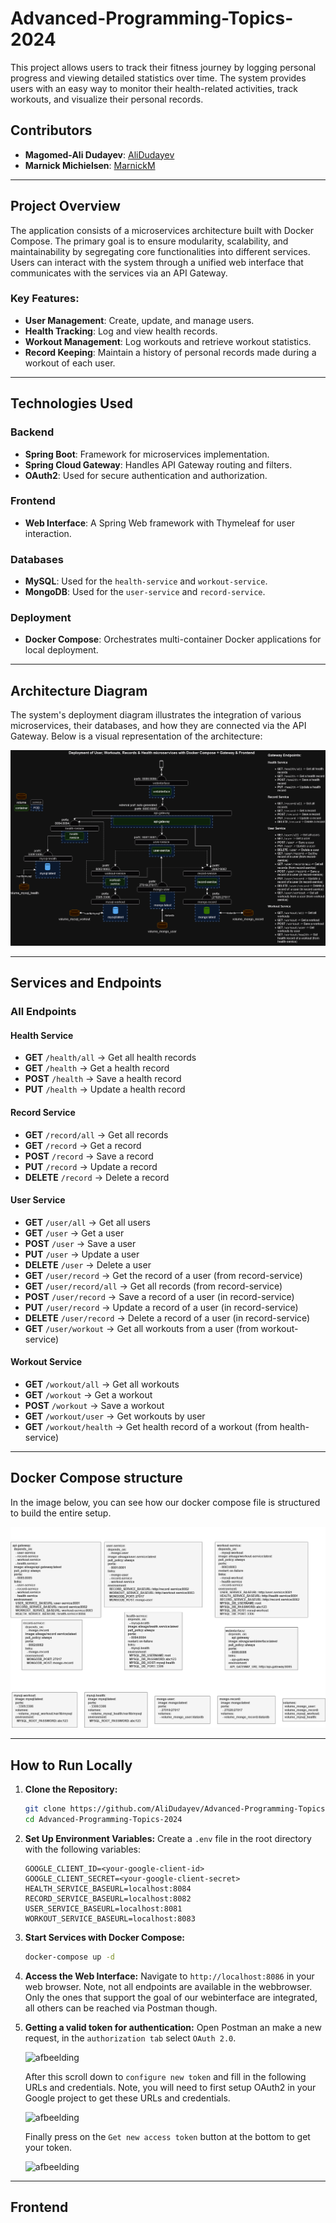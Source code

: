 # Advanced-Programming-Topics-2024

This project allows users to track their fitness journey by logging personal progress and viewing detailed statistics over time. The system provides users with an easy way to monitor their health-related activities, track workouts, and visualize their personal records.

## Contributors
- **Magomed-Ali Dudayev**: [AliDudayev](https://github.com/AliDudayev)
- **Marnick Michielsen**: [MarnickM](https://github.com/MarnickM)

---

## Project Overview

The application consists of a microservices architecture built with Docker Compose. The primary goal is to ensure modularity, scalability, and maintainability by segregating core functionalities into different services. Users can interact with the system through a unified web interface that communicates with the services via an API Gateway.

### Key Features:
- **User Management**: Create, update, and manage users.
- **Health Tracking**: Log and view health records.
- **Workout Management**: Log workouts and retrieve workout statistics.
- **Record Keeping**: Maintain a history of personal records made during a workout of each user.

---

## Technologies Used

### Backend
- **Spring Boot**: Framework for microservices implementation.
- **Spring Cloud Gateway**: Handles API Gateway routing and filters.
- **OAuth2**: Used for secure authentication and authorization.

### Frontend
- **Web Interface**: A Spring Web framework with Thymeleaf for user interaction.

### Databases
- **MySQL**: Used for the `health-service` and `workout-service`.
- **MongoDB**: Used for the `user-service` and `record-service`.

### Deployment
- **Docker Compose**: Orchestrates multi-container Docker applications for local deployment.

---

## Architecture Diagram

The system's deployment diagram illustrates the integration of various microservices, their databases, and how they are connected via the API Gateway. Below is a visual representation of the architecture:

![Deployment Diagram](Schema_deployment.drawio.png)

---

## Services and Endpoints

### **All Endpoints**

#### Health Service
- **GET** `/health/all` -> Get all health records
- **GET** `/health` -> Get a health record
- **POST** `/health` -> Save a health record
- **PUT** `/health` -> Update a health record

#### Record Service
- **GET** `/record/all` -> Get all records
- **GET** `/record` -> Get a record
- **POST** `/record` -> Save a record
- **PUT** `/record` -> Update a record
- **DELETE** `/record` -> Delete a record

#### User Service
- **GET** `/user/all` -> Get all users
- **GET** `/user` -> Get a user
- **POST** `/user` -> Save a user
- **PUT** `/user` -> Update a user
- **DELETE** `/user` -> Delete a user
- **GET** `/user/record` -> Get the record of a user (from record-service)
- **GET** `/user/record/all` -> Get all records (from record-service)
- **POST** `/user/record` -> Save a record of a user (in record-service)
- **PUT** `/user/record` -> Update a record of a user (in record-service)
- **DELETE** `/user/record` -> Delete a record of a user (in record-service)
- **GET** `/user/workout` -> Get all workouts from a user (from workout-service)

#### Workout Service
- **GET** `/workout/all` -> Get all workouts
- **GET** `/workout` -> Get a workout
- **POST** `/workout` -> Save a workout
- **GET** `/workout/user` -> Get workouts by user
- **GET** `/workout/health` -> Get health record of a workout (from health-service)

---
## Docker Compose structure

In the image below, you can see how our docker compose file is structured to build the entire setup.

![Docker Compose structure](Docker_Compose.drawio.png)

---

## How to Run Locally

1. **Clone the Repository:**
   ```bash
   git clone https://github.com/AliDudayev/Advanced-Programming-Topics-2024.git
   cd Advanced-Programming-Topics-2024
   ```

2. **Set Up Environment Variables:**
   Create a `.env` file in the root directory with the following variables:
   ```env
   GOOGLE_CLIENT_ID=<your-google-client-id>
   GOOGLE_CLIENT_SECRET=<your-google-client-secret>
   HEALTH_SERVICE_BASEURL=localhost:8084
   RECORD_SERVICE_BASEURL=localhost:8082
   USER_SERVICE_BASEURL=localhost:8081
   WORKOUT_SERVICE_BASEURL=localhost:8083
   ```

3. **Start Services with Docker Compose:**
   ```bash
   docker-compose up -d
   ```

4. **Access the Web Interface:**
   Navigate to `http://localhost:8086` in your web browser.
   Note, not all endpoints are available in the webbrowser. Only the ones that support the goal of our webinterface are integrated, all others can be reached via Postman though.

5. **Getting a valid token for authentication:**
   Open Postman an make a new request, in the `authorization tab` select `OAuth 2.0`.
   
   ![afbeelding](https://github.com/user-attachments/assets/76de8dc8-cf6c-4b49-957c-6ceefc71590a)

   After this scroll down to `configure new token` and fill in the following URLs and credentials. Note, you will need to first setup OAuth2 in your Google project to get these URLs and credentials.
   
   ![afbeelding](https://github.com/user-attachments/assets/229f95ed-90d6-432d-a9d6-ca32b59273ab)

   Finally press on the `Get new access token` button at the bottom to get your token.
   
   ![afbeelding](https://github.com/user-attachments/assets/e7929e96-9757-47c8-ab39-609971ca8ab3)

---

## Frontend


